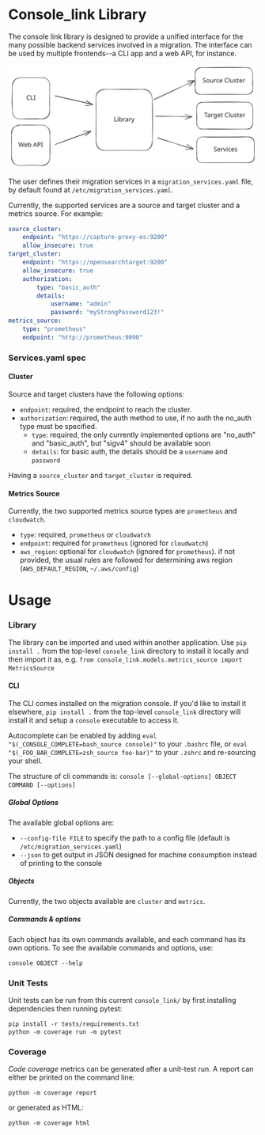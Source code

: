 # Console_link Library

The console link library is designed to provide a unified interface for the many possible backend services involved in a migration. The interface can be used by multiple frontends--a CLI app and a web API, for instance.

![Console_link Library Diagram](console_library_diagram.svg)


The user defines their migration services in a `migration_services.yaml` file, by default found at `/etc/migration_services.yaml`.

Currently, the supported services are a source and target cluster and a metrics source. For example:

```yaml
source_cluster:
	endpoint: "https://capture-proxy-es:9200"
	allow_insecure: true
target_cluster:
	endpoint: "https://opensearchtarget:9200"
	allow_insecure: true
	authorization:
		type: "basic_auth"
		details:
			username: "admin"
			password: "myStrongPassword123!"
metrics_source:
	type: "prometheus"
	endpoint: "http://prometheus:9090"
```

### Services.yaml spec

#### Cluster

Source and target clusters have the following options:
- `endpoint`: required, the endpoint to reach the cluster.
- `authorization`: required, the auth method to use, if no auth the no_auth type must be specified.
	- `type`: required, the only currently implemented options are "no_auth" and "basic_auth", but "sigv4" should be available soon
	- `details`: for basic auth, the details should be a `username` and `password`

Having a `source_cluster` and `target_cluster` is required.

#### Metrics Source

Currently, the two supported metrics source types are `prometheus` and `cloudwatch`.

- `type`: required, `prometheus` or `cloudwatch`
- `endpoint`: required for `prometheus` (ignored for `cloudwatch`)
- `aws_region`: optional for `cloudwatch` (ignored for `prometheus`). if not provided, the usual rules are followed for determining aws region (`AWS_DEFAULT_REGION`, `~/.aws/config`)

# Usage
### Library
The library can be imported and used within another application.
Use `pip install .` from the top-level `console_link` directory to install it locally and then import it as, e.g. `from console_link.models.metrics_source import MetricsSource`

#### CLI
The CLI comes installed on the migration console. If you'd like to install it elsewhere, `pip install .` from the top-level `console_link` directory will install it and setup a `console` executable to access it.

Autocomplete can be enabled by adding `eval "$(_CONSOLE_COMPLETE=bash_source console)"` to your `.bashrc` file, or `eval "$(_FOO_BAR_COMPLETE=zsh_source foo-bar)"` to your `.zshrc` and re-sourcing your shell.

The structure of cli commands is:
`console [--global-options] OBJECT COMMAND [--options]`

##### Global Options
The available global options are:
- `--config-file FILE` to specify the path to a config file (default is `/etc/migration_services.yaml`)
- `--json` to get output in JSON designed for machine consumption instead of printing to the console

##### Objects
Currently, the two objects available are `cluster` and `metrics`.

##### Commands & options
Each object has its own commands available, and each command has its own options. To see the available commands and options, use:
```
console OBJECT --help
```

### Unit Tests

Unit tests can be run from this current `console_link/` by first installing dependencies then running pytest:

```shell
pip install -r tests/requirements.txt
python -m coverage run -m pytest
```

### Coverage

_Code coverage_ metrics can be generated after a unit-test run. A report can either be printed on the command line:

```shell
python -m coverage report
```

or generated as HTML:

```shell
python -m coverage html
```
